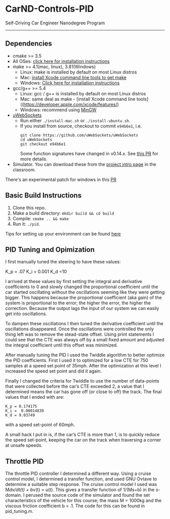 # CarND-Controls-PID
Self-Driving Car Engineer Nanodegree Program

---

## Dependencies

* cmake >= 3.5
 * All OSes: [click here for installation instructions](https://cmake.org/install/)
* make >= 4.1(mac, linux), 3.81(Windows)
  * Linux: make is installed by default on most Linux distros
  * Mac: [install Xcode command line tools to get make](https://developer.apple.com/xcode/features/)
  * Windows: [Click here for installation instructions](http://gnuwin32.sourceforge.net/packages/make.htm)
* gcc/g++ >= 5.4
  * Linux: gcc / g++ is installed by default on most Linux distros
  * Mac: same deal as make - [install Xcode command line tools]((https://developer.apple.com/xcode/features/)
  * Windows: recommend using [MinGW](http://www.mingw.org/)
* [uWebSockets](https://github.com/uWebSockets/uWebSockets)
  * Run either `./install-mac.sh` or `./install-ubuntu.sh`.
  * If you install from source, checkout to commit `e94b6e1`, i.e.
    ```
    git clone https://github.com/uWebSockets/uWebSockets 
    cd uWebSockets
    git checkout e94b6e1
    ```
    Some function signatures have changed in v0.14.x. See [this PR](https://github.com/udacity/CarND-MPC-Project/pull/3) for more details.
* Simulator. You can download these from the [project intro page](https://github.com/udacity/self-driving-car-sim/releases) in the classroom.

There's an experimental patch for windows in this [PR](https://github.com/udacity/CarND-PID-Control-Project/pull/3)

## Basic Build Instructions

1. Clone this repo.
2. Make a build directory: `mkdir build && cd build`
3. Compile: `cmake .. && make`
4. Run it: `./pid`. 

Tips for setting up your environment can be found [here](https://classroom.udacity.com/nanodegrees/nd013/parts/40f38239-66b6-46ec-ae68-03afd8a601c8/modules/0949fca6-b379-42af-a919-ee50aa304e6a/lessons/f758c44c-5e40-4e01-93b5-1a82aa4e044f/concepts/23d376c7-0195-4276-bdf0-e02f1f3c665d)

## PID Tuning and Opimization

I first manually tuned the steering to have these values: 

  K_p = .07
  K_i = 0.001
  K_d =10

I arrived at these values by first setting the integral and derivative coefficients to 0 and slowly changed the proportional coefficient until the car started oscillating without the oscillations seeming like they were getting bigger. This happens because the proportional coefficient (aka gain) of the system is proportional to the error; the higher the error, the higher the correction. Because the output lags the input of our system we can easily get into oscillations.

To dampen these oscillations I then tuned the derivative coefficient until the oscillations disappeared. 
Once the oscillations were controlled the only thing left was to remove the stead-state offset. Using print statements I could see that the CTE was always off by a small fixed amount and adjusted the integral coefficient until this offset was minimized. 

After manually tuning the PID I used the Twiddle algorithm to better optimize the PID coefficients. First I used it to optimized for a low CTE for 750 samples at a speed set point of 35mph. After the optimization at this level I increased the speed set point and did it again. 

Finally I changed the criteria for Twiddle to use the number of data-points that were collected before the car’s CTE exceeded 2, a value that I determined means the car has gone off (or close to off) the track. The final values that I ended with are:

	K_p = 0.174175 
	K_i =  0.00014839
	K_d = 9.03749

with a speed set-point of 60mph.

A small hack I put in is, if the car’s CTE is more than 1, is to quickly reduce the speed set-point, keeping the car on the track when traversing a corner at unsafe speeds. 

## Throttle PID

The throttle PID controller I determined a different way. Using a cruise control model, I determined a transfer function, and used GNU Ovtave to determine a suitable step response. The cruise control model I used was M*dv/dt(t) + b*v(t) = u(t). This gives a transfer function of 1/(Ms+b) in the s-domain. I perused the source code of the simulator and found the set characteristics of the vehicle for this course; the mass M = 1000kg and the viscous friction coefficient b = .1. The code for this can be found in pid_tuning.m.

